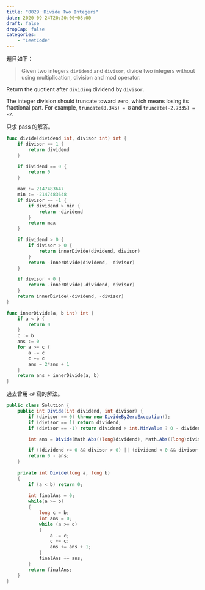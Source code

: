 ```yaml
---
title: "0029－Divide Two Integers"
date: 2020-09-24T20:20:00+08:00
draft: false
dropCap: false
categories:
    - "LeetCode"
---
```


題目如下：

> Given two integers `dividend` and `divisor`, divide two integers without using multiplication, division and mod operator.

Return the quotient after `dividing` dividend by `divisor`.

The integer division should truncate toward zero, which means losing its fractional part. For example, `truncate(8.345) = 8` and `truncate(-2.7335) = -2`.

<!--more-->

只求 pass 的解答。

```go
func divide(dividend int, divisor int) int {
	if divisor == 1 {
		return dividend
	}

	if dividend == 0 {
		return 0
	}

	max := 2147483647
	min := -2147483648
	if divisor == -1 {
		if dividend > min {
			return -dividend
		}
		return max
	}

	if dividend > 0 {
		if divisor > 0 {
			return innerDivide(dividend, divisor)
		}
		return -innerDivide(dividend, -divisor)
	}

	if divisor > 0 {
		return -innerDivide(-dividend, divisor)
	}
	return innerDivide(-dividend, -divisor)
}

func innerDivide(a, b int) int {
	if a < b {
		return 0
	}
	c := b
	ans := 0
	for a >= c {
		a -= c
		c += c
		ans = 2*ans + 1
	}
	return ans + innerDivide(a, b)
}
```

過去曾用 `c#` 寫的解法。

```csharp
public class Solution {
    public int Divide(int dividend, int divisor) {
        if (divisor == 0) throw new DivideByZeroException();
        if (divisor == 1) return dividend;
        if (divisor == -1) return dividend > int.MinValue ? 0 - dividend : int.MaxValue;

        int ans = Divide(Math.Abs((long)dividend), Math.Abs((long)divisor));

        if ((dividend >= 0 && divisor > 0) || (dividend < 0 && divisor < 0)) return ans;
        return 0 - ans;
    }
    
    private int Divide(long a, long b)
    {
        if (a < b) return 0;
        
        int finalAns = 0;
        while(a >= b)
        {
            long c = b;
            int ans = 0;
            while (a >= c)
            {
                a -= c;
                c += c;
                ans += ans + 1;
            }
            finalAns += ans;
        }
        return finalAns;
    }
}
```

